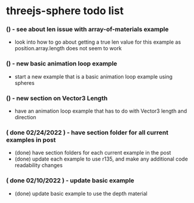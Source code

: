 # threejs-sphere todo list

### () - see about len issue with array-of-materials example
* look into how to go about getting a true len value for this example as position.array.length does not seem to work

### () - new basic animation loop example
* start a new example that is a basic animation loop example using spheres

### () - new section on Vector3 Length
* have an animation loop example that has to do with Vector3 length and direction

### ( done 02/24/2022 ) - have section folder for all current examples in post
* (done) have section folders for each current example in the post
* (done) update each example to use r135, and make any additional code readability changes

### ( done 02/10/2022 ) - update basic example
* (done) update basic example to use the depth material